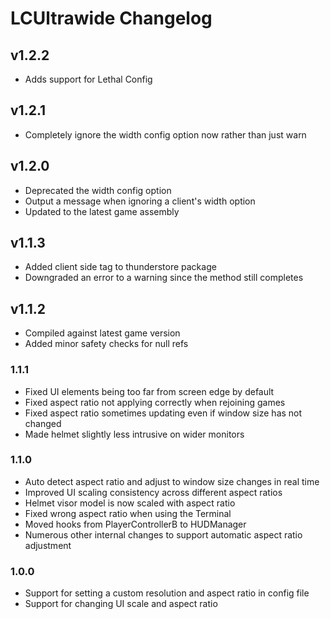 # LCUltrawide Changelog

## v1.2.2

- Adds support for Lethal Config

## v1.2.1

- Completely ignore the width config option now rather than just warn

## v1.2.0

- Deprecated the width config option
- Output a message when ignoring a client's width option
- Updated to the latest game assembly

## v1.1.3

- Added client side tag to thunderstore package
- Downgraded an error to a warning since the method still completes

## v1.1.2

- Compiled against latest game version
- Added minor safety checks for null refs

### 1.1.1

- Fixed UI elements being too far from screen edge by default
- Fixed aspect ratio not applying correctly when rejoining games
- Fixed aspect ratio sometimes updating even if window size has not changed
- Made helmet slightly less intrusive on wider monitors

### 1.1.0

- Auto detect aspect ratio and adjust to window size changes in real time
- Improved UI scaling consistency across different aspect ratios
- Helmet visor model is now scaled with aspect ratio
- Fixed wrong aspect ratio when using the Terminal
- Moved hooks from PlayerControllerB to HUDManager
- Numerous other internal changes to support automatic aspect ratio adjustment

### 1.0.0

- Support for setting a custom resolution and aspect ratio in config file
- Support for changing UI scale and aspect ratio
